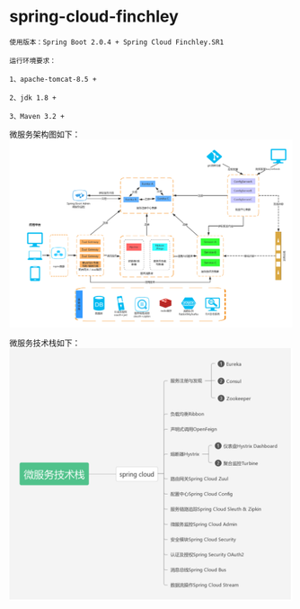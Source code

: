 # spring-cloud-finchley

    使用版本：Spring Boot 2.0.4 + Spring Cloud Finchley.SR1

    运行环境要求：

    1、apache-tomcat-8.5 +

    2、jdk 1.8 +

    3、Maven 3.2 +


   微服务架构图如下：
![Image text](https://raw.githubusercontent.com/xiaoyunz/spring-cloud-finchley/master/img-folder/Spring%20cloud%20%E6%9E%B6%E6%9E%84%E5%9B%BE%EF%BC%88%E6%97%A0%E5%AE%9E%E9%99%85%E4%B8%9A%E5%8A%A1%E6%B5%81%E7%A8%8B%EF%BC%89.jpg)
    
   微服务技术栈如下：
![Image text](https://raw.githubusercontent.com/xiaoyunz/spring-cloud-finchley/master/img-folder/%E5%BE%AE%E6%9C%8D%E5%8A%A1%E6%8A%80%E6%9C%AF%E6%A0%88.jpg)
